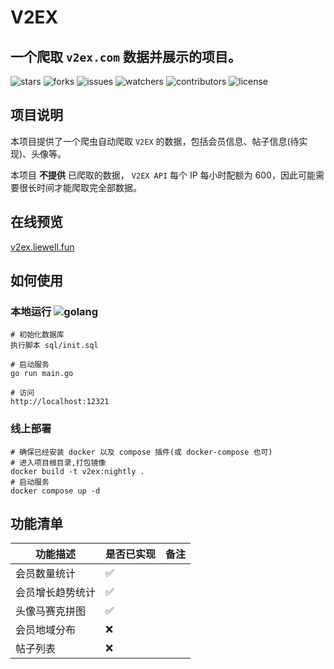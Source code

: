 # V2EX

## 一个爬取 `v2ex.com` 数据并展示的项目。

![stars](https://img.shields.io/github/stars/LieWell/v2ex.svg)
![forks](https://img.shields.io/github/forks/LieWell/v2ex.svg)
![issues](https://img.shields.io/github/issues/LieWell/v2ex.svg)
![watchers](https://img.shields.io/github/watchers/LieWell/v2ex.svg)
![contributors](https://img.shields.io/github/contributors/LieWell/v2ex.svg)
![license](https://img.shields.io/github/license/LieWell/v2ex.svg)

## 项目说明

本项目提供了一个爬虫自动爬取 `V2EX` 的数据，包括会员信息、帖子信息(待实现)、头像等。

本项目 **不提供** 已爬取的数据， `V2EX API` 每个 IP 每小时配额为 600，因此可能需要很长时间才能爬取完全部数据。

## 在线预览

[v2ex.liewell.fun](https://v2ex.liewell.fun)

## 如何使用

### 本地运行 ![golang](https://img.shields.io/badge/golang->=1.21.0-blue)

```shell
# 初始化数据库
执行脚本 sql/init.sql

# 启动服务
go run main.go

# 访问
http://localhost:12321
```

### 线上部署

```shell
# 确保已经安装 docker 以及 compose 插件(或 docker-compose 也可)
# 进入项目根目录,打包镜像
docker build -t v2ex:nightly .
# 启动服务
docker compose up -d
```

## 功能清单

| 功能描述         | 是否已实现 | 备注 |
| ---------------- | ---------- | ---- |
| 会员数量统计     | ✅         |      |
| 会员增长趋势统计 | ✅         |      |
| 头像马赛克拼图   | ✅         |      |
| 会员地域分布     | ❌         |      |
| 帖子列表         | ❌         |      |
